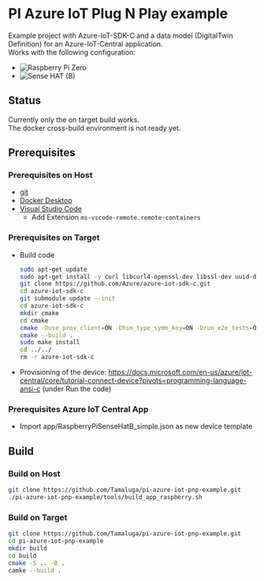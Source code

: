 # PI Azure IoT Plug N Play example

Example project with Azure-IoT-SDK-C and a data model (DigitalTwin Definition) for an Azure-IoT-Central application.  
Works with the following configuration:

- ![Raspberry Pi Zero](https://www.raspberrypi.org/products/raspberry-pi-zero/)
- ![Sense HAT (B)](https://www.waveshare.com/wiki/Sense_HAT_(B))

## Status

Currently only the on target build works.  
The docker cross-build environment is not ready yet.

## Prerequisites

### Prerequisites on Host

- [git](https://git-scm.com/downloads)
- [Docker Desktop](https://www.docker.com/get-started)
- [Visual Studio Code](https://code.visualstudio.com/)
  - Add Extension `ms-vscode-remote.remote-containers`

### Prerequisites on Target

- Build code

  ```sh
  sudo apt-get update
  sudo apt-get install -y curl libcurl4-openssl-dev libssl-dev uuid-dev
  git clone https://github.com/Azure/azure-iot-sdk-c.git
  cd azure-iot-sdk-c
  git submodule update --init
  cd azure-iot-sdk-c
  mkdir cmake
  cd cmake
  cmake -Duse_prov_client=ON -Dhsm_type_symm_key=ON -Drun_e2e_tests=OFF ..
  cmake --build .
  sudo make install
  cd ../../
  rm -r azure-iot-sdk-c
  ```
  
- Provisioning of the device: https://docs.microsoft.com/en-us/azure/iot-central/core/tutorial-connect-device?pivots=programming-language-ansi-c (under Run the code)

### Prerequisites Azure IoT Central App

- Import app/RaspberryPiSenseHatB_simple.json as new device template

## Build

### Build on Host

```sh
git clone https://github.com/Tamaluga/pi-azure-iot-pnp-example.git
./pi-azure-iot-pnp-example/tools/build_app_raspberry.sh
```

### Build on Target

```sh
git clone https://github.com/Tamaluga/pi-azure-iot-pnp-example.git
cd pi-azure-iot-pnp-example
mkdir build
cd build
cmake -S .. -B .
camke --build .
```
